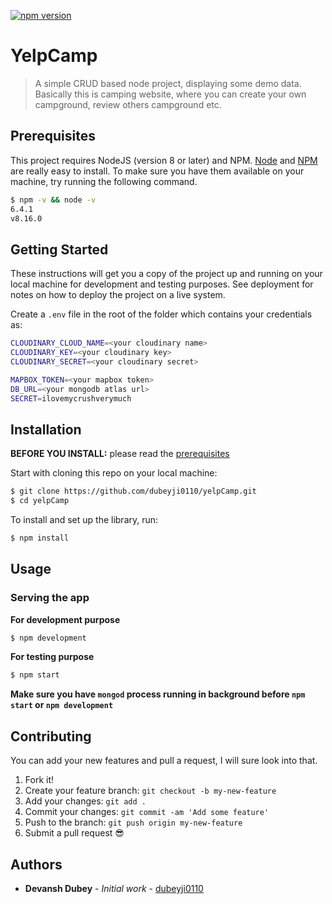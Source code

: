 [![npm version](https://badge.fury.io/js/angular2-expandable-list.svg)](https://badge.fury.io/js/angular2-expandable-list)

# YelpCamp

> A simple CRUD based node project, displaying some demo data. Basically this is camping website, where you can create your own campground, review others campground etc.

## Prerequisites

This project requires NodeJS (version 8 or later) and NPM.
[Node](http://nodejs.org/) and [NPM](https://npmjs.org/) are really easy to install.
To make sure you have them available on your machine,
try running the following command.

```sh
$ npm -v && node -v
6.4.1
v8.16.0
```

## Getting Started

These instructions will get you a copy of the project up and running on your local machine for development and testing purposes. See deployment for notes on how to deploy the project on a live system.

Create a `.env` file in the root of the folder which contains your credentials as:

```sh
CLOUDINARY_CLOUD_NAME=<your cloudinary name>
CLOUDINARY_KEY=<your cloudinary key>
CLOUDINARY_SECRET=<your cloudinary secret>

MAPBOX_TOKEN=<your mapbox token>
DB_URL=<your mongodb atlas url>
SECRET=ilovemycrushverymuch
```

## Installation

**BEFORE YOU INSTALL:** please read the [prerequisites](#prerequisites)

Start with cloning this repo on your local machine:

```sh
$ git clone https://github.com/dubeyji0110/yelpCamp.git
$ cd yelpCamp
```

To install and set up the library, run:

```sh
$ npm install
```

## Usage

### Serving the app

<b>For development purpose</b>

```sh
$ npm development
```

<b>For testing purpose</b>

```sh
$ npm start
```

<b> Make sure you have `mongod` process running in background before `npm start` or `npm development` </b>

## Contributing

You can add your new features and pull a request, I will sure look into that.

1.  Fork it!
2.  Create your feature branch: `git checkout -b my-new-feature`
3.  Add your changes: `git add .`
4.  Commit your changes: `git commit -am 'Add some feature'`
5.  Push to the branch: `git push origin my-new-feature`
6.  Submit a pull request :sunglasses:

## Authors

-   **Devansh Dubey** - _Initial work_ - [dubeyji0110](https://github.com/dubeyji0110)

